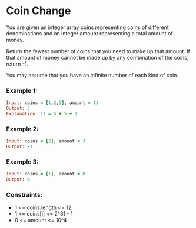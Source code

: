 # Coin Change

You are given an integer array coins representing coins of different denominations and an integer amount representing a total amount of money.

Return the fewest number of coins that you need to make up that amount. If that amount of money cannot be made up by any combination of the coins, return -1.

You may assume that you have an infinite number of each kind of coin.

### Example 1:
```ruby
Input: coins = [1,2,5], amount = 11
Output: 3
Explanation: 11 = 5 + 5 + 1
```
### Example 2:
```ruby
Input: coins = [2], amount = 3
Output: -1
```
### Example 3:
```ruby
Input: coins = [1], amount = 0
Output: 0
```
### Constraints:

- 1 <= coins.length <= 12
- 1 <= coins[i] <= 2^31 - 1
- 0 <= amount <= 10^4